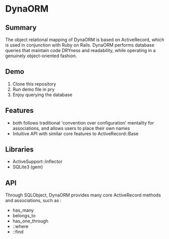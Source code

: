 # DynaORM

## Summary

The object relational mapping of DynaORM is based on ActiveRecord, which is used in conjunction with Ruby on Rails. DynaORM performs database queries that maintain code DRYness and readability, while operating in a genuinely object-oriented fashion.

## Demo

  1. Clone this repository
  2. Run demo file in pry
  3. Enjoy querying the database

## Features

  * both follows traditional 'convention over configuration' mentality for associations, and allows users to place their own names
  * Intuitive API with similar core features to ActiveRecord::Base

## Libraries

  * ActiveSupport::Inflector
  * SQLite3 (gem)

## API

Through SQLObject, DynaORM provides many core ActiveRecord methods and associations, such as :

  * has_many
  * belongs_to
  * has_one_through
  * ::where
  * ::find
